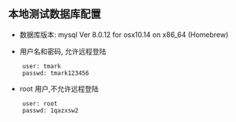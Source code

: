 ## 本地测试数据库配置

- 数据库版本: mysql  Ver 8.0.12 for osx10.14 on x86_64 (Homebrew)

- 用户名和密码, 允许远程登陆

```
    user: tmark
    passwd: tmark123456
```

- root 用户,不允许远程登陆

```
    user: root
    passwd: 1qazxsw2
```